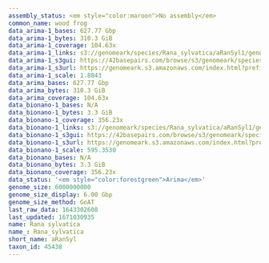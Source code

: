 ```yaml
---
assembly_status: <em style="color:maroon">No assembly</em>
common_name: wood frog
data_arima-1_bases: 627.77 Gbp
data_arima-1_bytes: 310.3 GiB
data_arima-1_coverage: 104.63x
data_arima-1_links: s3://genomeark/species/Rana_sylvatica/aRanSyl1/genomic_data/arima/<br>
data_arima-1_s3gui: https://42basepairs.com/browse/s3/genomeark/species/Rana_sylvatica/aRanSyl1/genomic_data/arima/
data_arima-1_s3url: https://genomeark.s3.amazonaws.com/index.html?prefix=species/Rana_sylvatica/aRanSyl1/genomic_data/arima/
data_arima-1_scale: 1.8843
data_arima_bases: 627.77 Gbp
data_arima_bytes: 310.3 GiB
data_arima_coverage: 104.63x
data_bionano-1_bases: N/A
data_bionano-1_bytes: 3.3 GiB
data_bionano-1_coverage: 356.23x
data_bionano-1_links: s3://genomeark/species/Rana_sylvatica/aRanSyl1/genomic_data/bionano/<br>
data_bionano-1_s3gui: https://42basepairs.com/browse/s3/genomeark/species/Rana_sylvatica/aRanSyl1/genomic_data/bionano/
data_bionano-1_s3url: https://genomeark.s3.amazonaws.com/index.html?prefix=species/Rana_sylvatica/aRanSyl1/genomic_data/bionano/
data_bionano-1_scale: 595.3530
data_bionano_bases: N/A
data_bionano_bytes: 3.3 GiB
data_bionano_coverage: 356.23x
data_status: '<em style="color:forestgreen">Arima</em>'
genome_size: 6000000000
genome_size_display: 6.00 Gbp
genome_size_method: GoAT
last_raw_data: 1643302608
last_updated: 1671030935
name: Rana sylvatica
name_: Rana_sylvatica
short_name: aRanSyl
taxon_id: 45438
---
```

